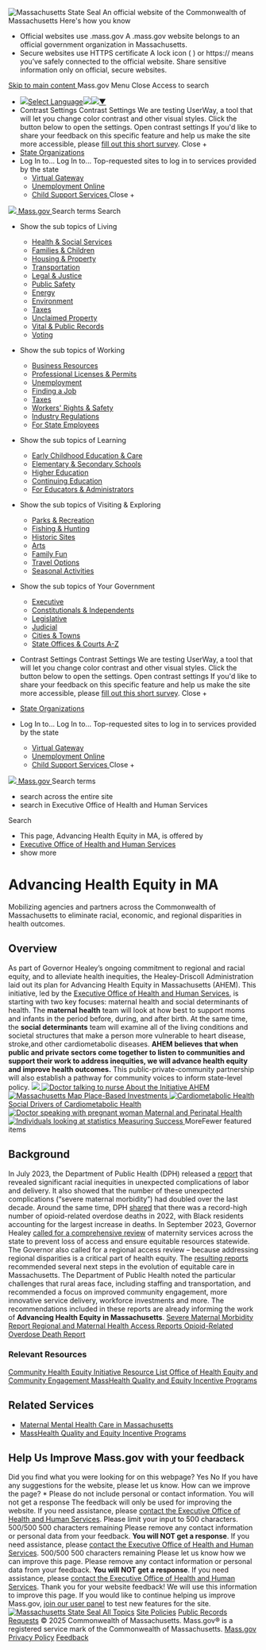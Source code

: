 ![Massachusetts State Seal](https://www.mass.gov/libraries/mayflower-artifacts/assets/images/logo/stateseal.png) An official website of the Commonwealth of Massachusetts  Here's how you know
  * Official websites use .mass.gov
A .mass.gov website belongs to an official government organization in Massachusetts. 
  * Secure websites use HTTPS certificate
A lock icon ( ) or https:// means you’ve safely connected to the official website. Share sensitive information only on official, secure websites.


[ Skip to main content ](https://www.mass.gov/<#main-content>)
Mass.gov  Menu  Close  Access to search
  * ![](https://www.google.com/images/cleardot.gif)[Select Language![](https://www.google.com/images/cleardot.gif)​![](https://www.google.com/images/cleardot.gif)▼](https://www.mass.gov/<#>)
  * Contrast Settings 
Contrast Settings
We are testing UserWay, a tool that will let you change color contrast and other visual styles. Click the button below to open the settings.
Open contrast settings 
If you'd like to share your feedback on this specific feature and help us make the site more accessible, please [fill out this short survey](https://www.mass.gov/<https:/www.mass.gov/forms/help-us-test-the-contrast-settings-feature>).
Close +
  * [ State Organizations ](https://www.mass.gov/</info-details/massachusetts-state-organizations-a-to-z>)
  * Log In to... 
Log In to...
Top-requested sites to log in to services provided by the state 
    * [Virtual Gateway ](https://www.mass.gov/<https:/virtualgateway.mass.gov>)
    * [Unemployment Online ](https://www.mass.gov/<https:/uionline.detma.org/Claimant/Core/Login.ASPX>)
    * [Child Support Services ](https://www.mass.gov/<https:/ecse.cse.state.ma.us/ECSE/Login/login.asp>)
Close +


[ ![](https://www.mass.gov/libraries/mayflower-artifacts/assets/images/logo/stateseal.png) Mass.gov ](https://www.mass.gov/</> "Mass.gov home page")
Search terms Search
  * Show the sub topics of  Living 
    * [Health & Social Services](https://www.mass.gov/</topics/health-social-services>)
    * [Families & Children](https://www.mass.gov/</topics/families-children>)
    * [Housing & Property](https://www.mass.gov/</topics/housing-property>)
    * [Transportation](https://www.mass.gov/</topics/transportation>)
    * [Legal & Justice](https://www.mass.gov/</topics/legal-justice>)
    * [Public Safety](https://www.mass.gov/</topics/public-safety>)
    * [Energy](https://www.mass.gov/</topics/energy>)
    * [Environment](https://www.mass.gov/</topics/environment>)
    * [Taxes](https://www.mass.gov/</topics/taxes>)
    * [Unclaimed Property](https://www.mass.gov/</topics/unclaimed-property>)
    * [Vital & Public Records](https://www.mass.gov/</topics/vital-public-records>)
    * [Voting](https://www.mass.gov/</topics/voting>)
  * Show the sub topics of  Working 
    * [Business Resources](https://www.mass.gov/</topics/business-resources>)
    * [Professional Licenses & Permits](https://www.mass.gov/</topics/professional-licenses-permits>)
    * [Unemployment](https://www.mass.gov/</topics/unemployment>)
    * [Finding a Job](https://www.mass.gov/</topics/finding-a-job>)
    * [Taxes](https://www.mass.gov/</topics/taxes>)
    * [Workers' Rights & Safety](https://www.mass.gov/</topics/workers-rights-safety>)
    * [Industry Regulations](https://www.mass.gov/</topics/industry-regulations>)
    * [For State Employees](https://www.mass.gov/</topics/state-employee-resources>)
  * Show the sub topics of  Learning 
    * [Early Childhood Education & Care](https://www.mass.gov/</topics/early-childhood-education-care>)
    * [Elementary & Secondary Schools](https://www.mass.gov/</topics/elementary-secondary-schools>)
    * [Higher Education](https://www.mass.gov/</topics/higher-education>)
    * [Continuing Education](https://www.mass.gov/</topics/continuing-education>)
    * [For Educators & Administrators](https://www.mass.gov/</topics/for-educators-administrators>)
  * Show the sub topics of  Visiting & Exploring 
    * [Parks & Recreation](https://www.mass.gov/</topics/parks-recreation>)
    * [Fishing & Hunting](https://www.mass.gov/</topics/fishing-hunting>)
    * [Historic Sites](https://www.mass.gov/</topics/historic-sites>)
    * [Arts](https://www.mass.gov/</topics/arts>)
    * [Family Fun](https://www.mass.gov/</topics/family-fun>)
    * [Travel Options](https://www.mass.gov/</topics/travel-options>)
    * [Seasonal Activities](https://www.mass.gov/</topics/seasonal-activities>)
  * Show the sub topics of  Your Government 
    * [Executive ](https://www.mass.gov/</topics/executive-branch>)
    * [Constitutionals & Independents](https://www.mass.gov/</topics/constitutionals-independents>)
    * [Legislative](https://www.mass.gov/</topics/legislative-branch>)
    * [Judicial](https://www.mass.gov/</topics/judicial-branch>)
    * [Cities & Towns](https://www.mass.gov/</topics/cities-towns>)
    * [State Offices & Courts A-Z](https://www.mass.gov/<https:/www.mass.gov/info-details/massachusetts-state-organizations-a-to-z>)


  * Contrast Settings 
Contrast Settings
We are testing UserWay, a tool that will let you change color contrast and other visual styles. Click the button below to open the settings.
Open contrast settings 
If you'd like to share your feedback on this specific feature and help us make the site more accessible, please [fill out this short survey](https://www.mass.gov/<https:/www.mass.gov/forms/help-us-test-the-contrast-settings-feature>).
Close +
  * [ State Organizations ](https://www.mass.gov/</info-details/massachusetts-state-organizations-a-to-z>)
  * Log In to... 
Log In to...
Top-requested sites to log in to services provided by the state 
    * [Virtual Gateway ](https://www.mass.gov/<https:/virtualgateway.mass.gov>)
    * [Unemployment Online ](https://www.mass.gov/<https:/uionline.detma.org/Claimant/Core/Login.ASPX>)
    * [Child Support Services ](https://www.mass.gov/<https:/ecse.cse.state.ma.us/ECSE/Login/login.asp>)
Close +


[ ![](https://www.mass.gov/libraries/mayflower-artifacts/assets/images/logo/stateseal.png) Mass.gov ](https://www.mass.gov/</> "Mass.gov home page")
Search terms
  * search  across the entire site 
  * search  in Executive Office of Health and Human Services


Search
  * This page, Advancing Health Equity in MA, is  offered by 
  * [Executive Office of Health and Human Services](https://www.mass.gov/</orgs/executive-office-of-health-and-human-services>)
  * show more


#  Advancing Health Equity in MA 
Mobilizing agencies and partners across the Commonwealth of Massachusetts to eliminate racial, economic, and regional disparities in health outcomes. 
##  Overview 
As part of Governor Healey’s ongoing commitment to regional and racial equity, and to alleviate health inequities, the Healey-Driscoll Administration laid out its plan for Advancing Health Equity in Massachusetts (AHEM). 
This initiative, led by the [Executive Office of Health and Human Services](https://www.mass.gov/</orgs/executive-office-of-health-and-human-services>), is starting with two key focuses: maternal health and social determinants of health. The **maternal health** team will look at how best to support moms and infants in the period before, during, and after birth. At the same time, the **social determinants** team will examine all of the living conditions and societal structures that make a person more vulnerable to heart disease, stroke,and other cardiometabolic diseases. 
**AHEM believes that when public and private sectors come together to listen to communities and support their work to address inequities, we will advance health equity and improve health outcomes.** This public-private-community partnership will also establish a pathway for community voices to inform state-level policy. 
[ ![](https://www.mass.gov/files/2025-01/Doctor%20talking%20to%20nurse%20horizontal.png) ![Doctor talking to nurse](https://www.mass.gov/files/styles/featured_item_highlight/public/2025-01/Doctor%20talking%20to%20nurse.png?itok=JFi5YcYR) About the Initiative AHEM ](https://www.mass.gov/</info-details/about-the-initiative-ahem>)
[ ![Massachusetts Map](https://www.mass.gov/files/2024-01/Massachusetts%20Map.png) Place-Based Investments ](https://www.mass.gov/</info-details/place-based-investments>) [ ![Cardiometabolic Health](https://www.mass.gov/files/2024-01/Cardiometabolic%20Health%20-%20400x300.png) Social Drivers of Cardiometabolic Health ](https://www.mass.gov/</info-details/social-drivers-of-cardiometabolic-health>)
[ ![Doctor speaking with pregnant woman](https://www.mass.gov/files/2024-01/Maternal%20health%20-%20400x300_0.png) Maternal and Perinatal Health ](https://www.mass.gov/</info-details/maternal-and-perinatal-health>) [ ![Individuals looking at statistics ](https://www.mass.gov/files/2024-01/Measuring%20Success.png) Measuring Success ](https://www.mass.gov/</info-details/measuring-success>)
MoreFewer featured items 
## Background 
In July 2023, the Department of Public Health (DPH) released a [report](https://www.mass.gov/</news/new-dph-report-reveals-rates-of-severe-maternal-morbidity-in-massachusetts-nearly-doubled-over-a-decade>) that revealed significant racial inequities in unexpected complications of labor and delivery. It also showed that the number of these unexpected complications (“severe maternal morbidity”) had doubled over the last decade. Around the same time, DPH [shared](https://www.mass.gov/</news/massachusetts-opioid-related-overdose-deaths-rose-25-percent-in-2022>) that there was a record-high number of opioid-related overdose deaths in 2022, with Black residents accounting for the largest increase in deaths.
In September 2023, Governor Healey [called for a comprehensive review](https://www.mass.gov/</news/governor-healey-orders-statewide-maternal-health-review-to-ensure-equitable-care-in-all-communities>) of maternity services across the state to prevent loss of access and ensure equitable resources statewide. The Governor also called for a regional access review – because addressing regional disparities is a critical part of health equity.
The [resulting reports](https://www.mass.gov/</news/healey-driscoll-administration-releases-reports-on-access-to-maternal-health-care-and-essential-services-in-massachusetts#:~:text=Review%20of%20Maternal%20Health%20Services,-The%20Review%20of&text=DPH%20plans%20to%20create%20more,access%20to%20maternal%20health%20care.>) recommended several next steps in the evolution of equitable care in Massachusetts. The Department of Public Health noted the particular challenges that rural areas face, including staffing and transportation, and recommended a focus on improved community engagement, more innovative service delivery, workforce investments and more. The recommendations included in these reports are already informing the work of **Advancing Health Equity in Massachusetts**.
[ Severe Maternal Morbidity Report  ](https://www.mass.gov/<https:/www.mass.gov/news/new-dph-report-reveals-rates-of-severe-maternal-morbidity-in-massachusetts-nearly-doubled-over-a-decade>) [ Regional and Maternal Health Access Reports  ](https://www.mass.gov/<https:/www.mass.gov/news/healey-driscoll-administration-releases-reports-on-access-to-maternal-health-care-and-essential-services-in-massachusetts>) [ Opioid-Related Overdose Death Report  ](https://www.mass.gov/<https:/www.mass.gov/news/massachusetts-public-health-officials-release-latest-opioid-related-overdose-reports>)
### Relevant Resources
[ Community Health Equity Initiative Resource List  ](https://www.mass.gov/<https:/www.mass.gov/info-details/community-health-equity-initiative-resource-list>) [ Office of Health Equity and Community Engagement  ](https://www.mass.gov/<https:/www.mass.gov/orgs/office-of-health-equity-and-community-engagement>) [ MassHealth Quality and Equity Incentive Programs  ](https://www.mass.gov/<https:/www.mass.gov/masshealth-quality-and-equity-incentive-programs>)
##  Related Services 
  * [Maternal Mental Health Care in Massachusetts ](https://www.mass.gov/</maternal-mental-health-care-in-massachusetts>)
  * [MassHealth Quality and Equity Incentive Programs ](https://www.mass.gov/</masshealth-quality-and-equity-incentive-programs>)


## Help Us Improve Mass.gov with your feedback
Did you find what you were looking for on this webpage? 
Yes
No
If you have any suggestions for the website, please let us know.  How can we improve the page? *
Please do not include personal or contact information. You will not get a response
The feedback will only be used for improving the website. If you need assistance, please [contact the Executive Office of Health and Human Services](https://www.mass.gov/</orgs/executive-office-of-health-and-human-services>). Please limit your input to 500 characters. 
500/500
500 characters remaining
Please remove any contact information or personal data from your feedback. **You will NOT get a response**.
If you need assistance, please [contact the Executive Office of Health and Human Services](https://www.mass.gov/</orgs/executive-office-of-health-and-human-services>).
500/500
500 characters remaining
Please let us know how we can improve this page.
Please remove any contact information or personal data from your feedback. **You will NOT get a response**.
If you need assistance, please [contact the Executive Office of Health and Human Services](https://www.mass.gov/</orgs/executive-office-of-health-and-human-services>).
Thank you for your website feedback! We will use this information to improve this page.
If you would like to continue helping us improve Mass.gov, [join our user panel](https://www.mass.gov/<https:/www.mass.gov/user-panel?utm_source=survey>) to test new features for the site.
[ ![Massachusetts State Seal](https://www.mass.gov/libraries/mayflower-artifacts/assets/images/logo/stateseal.png) ](https://www.mass.gov/</> "Mass.gov home page")
[All Topics](https://www.mass.gov/</topics/massachusetts-topics>)
[Site Policies](https://www.mass.gov/</massgov-site-policies>)
[Public Records Requests](https://www.mass.gov/</topics/public-records-requests>)
© 2025 Commonwealth of Massachusetts.
Mass.gov® is a registered service mark of the Commonwealth of Massachusetts. [Mass.gov Privacy Policy](https://www.mass.gov/</privacypolicy>)
[Feedback](https://www.mass.gov/<#feedback>)
